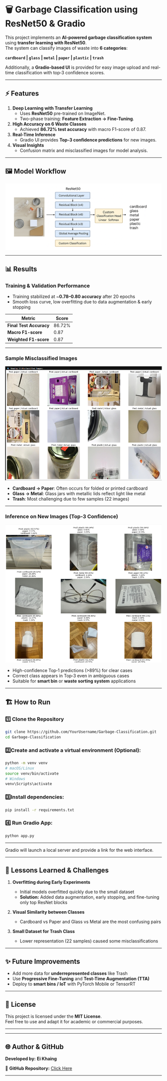 # 🗑️ Garbage Classification using ResNet50 & Gradio

This project implements an **AI-powered garbage classification system** using **transfer learning with ResNet50**.  
The system can classify images of waste into **6 categories**:

**`cardboard` | `glass` | `metal` | `paper` | `plastic` | `trash`**

Additionally, a **Gradio-based UI** is provided for easy image upload and real-time classification with top‑3 confidence scores.

---


## ⚡ Features

1. **Deep Learning with Transfer Learning**  
   - Uses **ResNet50** pre-trained on ImageNet.  
   - Two-phase training: **Feature Extraction → Fine-Tuning**.  
2. **High Accuracy on 6 Waste Classes**  
   - Achieved **86.72% test accuracy** with macro F1-score of 0.87.  
3. **Real-Time Inference**  
   - Gradio UI provides **Top‑3 confidence predictions** for new images.  
4. **Visual Insights**  
   - Confusion matrix and misclassified images for model analysis.  

---

## 🖼️ Model Workflow

![ResNet50 Workflow](demo_images/workflow.png)

---

## 📊 Results

### **Training & Validation Performance**

- Training stabilized at ~**0.78–0.80 accuracy** after 20 epochs  
- Smooth loss curve, low overfitting due to data augmentation & early stopping  

| Metric                  | Score  |
|-------------------------|--------|
| **Final Test Accuracy** | 86.72% |
| **Macro F1-score**      | 0.87   |
| **Weighted F1-score**   | 0.87   |

---

### **Sample Misclassified Images**

<p align="center">
<img src="demo_images/misclassified_examples.png" width="600">
</p>

- **Cardboard → Paper**: Often occurs for folded or printed cardboard  
- **Glass → Metal**: Glass jars with metallic lids reflect light like metal  
- **Trash**: Most challenging due to few samples (22 images)

---

### **Inference on New Images (Top‑3 Confidence)**

<p align="center">
<img src="demo_images/inference_examples.png" width="600">
</p>

- High-confidence Top‑1 predictions (>89%) for clear cases  
- Correct class appears in Top‑3 even in ambiguous cases  
- Suitable for **smart bin** or **waste sorting system** applications

---

## 🏗️ How to Run

### **1️⃣ Clone the Repository**

```bash
git clone https://github.com/YourUsername/Garbage-Classification.git
cd Garbage-Classification

```

### 2️⃣Create and activate a virtual environment (Optional):

```bash
python -m venv venv
# macOS/Linux
source venv/bin/activate
# Windows
venv\Scripts\activate
```

### 3️⃣Install dependencies:

```bash
pip install -r requirements.txt
```

### 4️⃣ Run Gradio App:

```bash
python app.py
```
---
Gradio will launch a local server and provide a link for the web interface.


---

## 🧠 Lessons Learned & Challenges

1. **Overfitting during Early Experiments**
   - Initial models overfitted quickly due to the small dataset  
   - **Solution:** Added data augmentation, early stopping, and fine-tuning only top ResNet blocks

2. **Visual Similarity between Classes**
   - Cardboard vs Paper and Glass vs Metal are the most confusing pairs

3. **Small Dataset for Trash Class**
   - Lower representation (22 samples) caused some misclassifications

---

## ✨ Future Improvements

- Add more data for **underrepresented classes** like Trash
- Use **Progressive Fine-Tuning** and **Test-Time Augmentation (TTA)**
- Deploy to **smart bins / IoT** with PyTorch Mobile or TensorRT

---

## 📜 License

This project is licensed under the **MIT License**.  
Feel free to use and adapt it for academic or commercial purposes.

---


---

## 🌐 Author & GitHub

**Developed by:** **Ei Khaing**  

📂 **GitHub Repository:** [Click Here](https://github.com/9eek9/garbage-classification)

---

